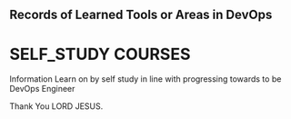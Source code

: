 ## Records of Learned Tools or Areas in DevOps

#  SELF_STUDY COURSES

Information Learn on by self study in line with progressing towards to be DevOps Engineer

Thank You LORD JESUS.
